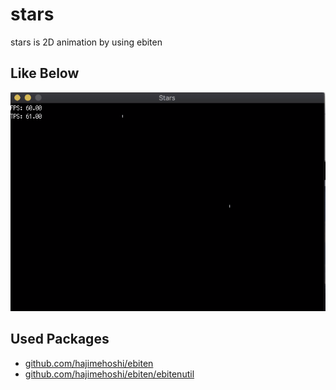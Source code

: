 # stars
stars is 2D animation by using ebiten 
## Like Below
![gif](./assets/stars.gif)
## Used Packages
 - [github.com/hajimehoshi/ebiten](https://github.com/hajimehoshi/ebiten)
 - [github.com/hajimehoshi/ebiten/ebitenutil](https://github.com/hajimehoshi/ebiten/ebitenutil)
